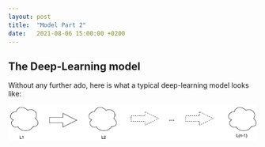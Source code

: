 ```yaml
---
layout: post
title:  "Model Part 2"
date:   2021-08-06 15:00:00 +0200
---
```


## The Deep-Learning model

Without any further ado, here is what a typical deep-learning model looks like: 

![Layers](/_assets/images/model/Layers.png)
